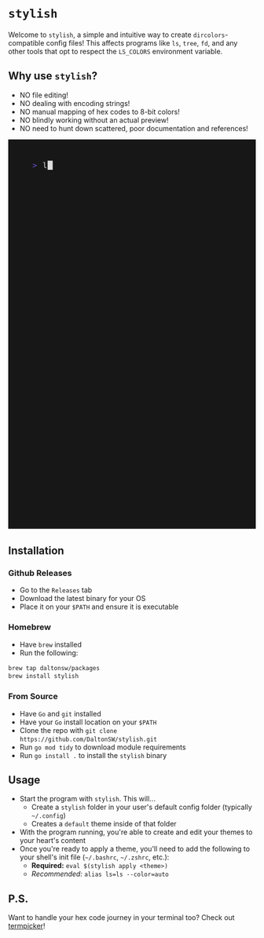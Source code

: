 # `stylish`

Welcome to `stylish`, a simple and intuitive way to create `dircolors`-compatible config files! This affects programs like `ls`, `tree`, `fd`, and any other tools that opt to respect the `LS_COLORS` environment variable.

## Why use `stylish`?

- NO file editing!
- NO dealing with encoding strings!
- NO manual mapping of hex codes to 8-bit colors!
- NO blindly working without an actual preview!
- NO need to hunt down scattered, poor documentation and references!

![Demo of stylish](./assets/demo.gif)

## Installation

### Github Releases

- Go to the `Releases` tab
- Download the latest binary for your OS
- Place it on your `$PATH` and ensure it is executable

### Homebrew

- Have `brew` installed
- Run the following:
```sh
brew tap daltonsw/packages
brew install stylish
```

### From Source

- Have `Go` and `git` installed
- Have your `Go` install location on your `$PATH`
- Clone the repo with `git clone https://github.com/DaltonSW/stylish.git`
- Run `go mod tidy` to download module requirements
- Run `go install .` to install the `stylish` binary

## Usage

- Start the program with `stylish`. This will...
    - Create a `stylish` folder in your user's default config folder (typically `~/.config`)
    - Creates a `default` theme inside of that folder
- With the program running, you're able to create and edit your themes to your heart's content
- Once you're ready to apply a theme, you'll need to add the following to your shell's init file (`~/.bashrc`, `~/.zshrc`, etc.):
    - **Required:** `eval $(stylish apply <theme>)`
    - *Recommended:* `alias ls=ls --color=auto`

## P.S.

Want to handle your hex code journey in your terminal too? Check out [termpicker](https://github.com/ChausseBenjamin/termpicker)!
